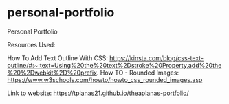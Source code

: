 # personal-portfolio

Personal Portfolio

Resources Used: 

How To Add Text Outline With CSS: https://kinsta.com/blog/css-text-outline/#:~:text=Using%20the%20text%2Dstroke%20Property,add%20the%20%2Dwebkit%2D%20prefix.
How TO - Rounded Images: https://www.w3schools.com/howto/howto_css_rounded_images.asp

Link to website: https://tplanas21.github.io/theaplanas-portfolio/
